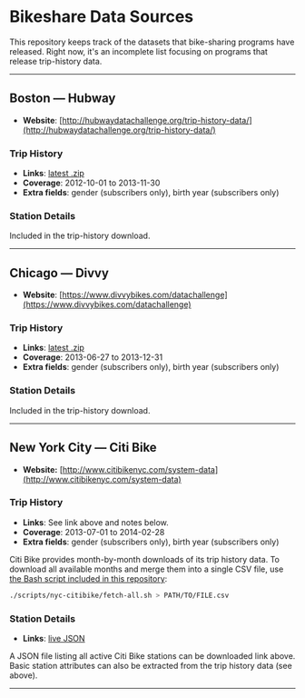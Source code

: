 # Bikeshare Data Sources

This repository keeps track of the datasets that bike-sharing programs have released. Right now, it's an incomplete list focusing on programs that release trip-history data.

---

## Boston — Hubway

- __Website__: [http://hubwaydatachallenge.org/trip-history-data/](http://hubwaydatachallenge.org/trip-history-data/)

### Trip History

- __Links__: [latest .zip](http://hubwaydatachallenge.org/)
- __Coverage__: 2012-10-01 to 2013-11-30
- __Extra fields__: gender (subscribers only), birth year (subscribers only)

### Station Details

Included in the trip-history download.

---

## Chicago — Divvy

- __Website__: [https://www.divvybikes.com/datachallenge](https://www.divvybikes.com/datachallenge)

### Trip History

- __Links__: [latest .zip](https://www.divvybikes.com/assets/images/Divvy_Stations_Trips_2013.zip)
- __Coverage__: 2013-06-27 to 2013-12-31
- __Extra fields__: gender (subscribers only), birth year (subscribers only)

### Station Details

Included in the trip-history download.

---

## New York City — Citi Bike

- __Website:__ [http://www.citibikenyc.com/system-data](http://www.citibikenyc.com/system-data)

### Trip History

- __Links__: See link above and notes below.
- __Coverage__: 2013-07-01 to 2014-02-28
- __Extra fields__: gender (subscribers only), birth year (subscribers only)

Citi Bike provides month-by-month downloads of its trip history data. To download all available months and merge them into a single CSV file, use [the Bash script included in this repository](scripts/nyc-citibike/fetch-all.sh):

```sh
./scripts/nyc-citibike/fetch-all.sh > PATH/TO/FILE.csv
```

### Station Details

- __Links__: [live JSON](http://www.citibikenyc.com/stations/json)

A JSON file listing all active Citi Bike stations can be downloaded link above. Basic station attributes can also be extracted from the trip history data (see above).

---
